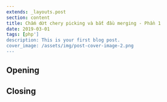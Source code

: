 ```yaml
---
extends: _layouts.post
section: content
title: Chấm dứt chery picking và bắt đầu merging - Phần 1
date: 2019-03-01
tags: [php']
description: This is your first blog post.
cover_image: /assets/img/post-cover-image-2.png
---
```


## Opening


## Closing

